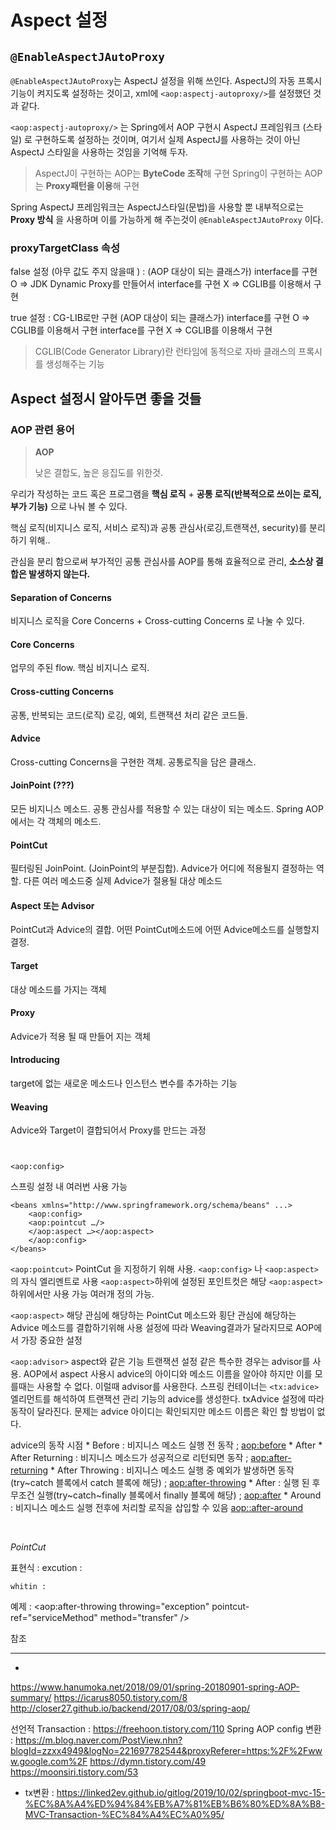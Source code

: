 # Aspect 설정

## `@EnableAspectJAutoProxy`

 `@EnableAspectJAutoProxy`는 AspectJ 설정을 위해 쓰인다. AspectJ의 자동 프록시 기능이 켜지도록 설정하는 것이고, xml에 `<aop:aspectj-autoproxy/>`를 설정했던 것과 같다.

`<aop:aspectj-autoproxy/>` 는 Spring에서 AOP 구현시 AspectJ 프레임워크 (스타일) 로 구현하도록 설정하는 것이며, 여기서 실제 AspectJ를 사용하는 것이 아닌 AspectJ 스타일을 사용하는 것임을 기억해 두자.

> AspectJ이 구현하는 AOP는 **ByteCode 조작**해 구현
> Spring이 구현하는 AOP는 **Proxy패턴을 이용**해 구현 

Spring AspectJ 프레임워크는  AspectJ스타일(문법)을 사용할 뿐 내부적으로는 **Proxy 방식** 을 사용하며 이를 가능하게 해 주는것이 `@EnableAspectJAutoProxy` 이다.

### proxyTargetClass 속성  

false 설정 (아무 값도 주지 않을때 ) : 
(AOP 대상이 되는 클래스가)
	interface를 구현 O => JDK Dynamic Proxy를 만들어서
	interface를 구현 X => CGLIB를 이용해서 구현

true 설정 : CG-LIB로만 구현
(AOP 대상이 되는 클래스가)
	interface를 구현 O => CGLIB를 이용해서 구현
	interface를 구현 X => CGLIB를 이용해서 구현

> CGLIB(Code Generator Library)란
> 런타임에 동적으로 자바 클래스의 프록시를 생성해주는 기능



## Aspect 설정시 알아두면 좋을 것들

### AOP  관련 용어

> **AOP**
>
> 낮은 결합도, 높은 응집도를 위한것.

우리가 작성하는 코드 혹은 프로그램을 **핵심 로직** + **공통 로직(반복적으로 쓰이는 로직, 부가 기능)** 으로 나눠 볼 수 있다.

핵심 로직(비지니스 로직, 서비스 로직)과 공통 관심사(로깅,트랜잭션, security)를 분리하기 위해..

관심을 분리 함으로써 부가적인 공통 관심사를 AOP를 통해 효율적으로 관리, **소스상 결합은 발생하지 않는다.**



#### Separation of Concerns 

비지니스 로직을 Core Concerns + Cross-cutting Concerns 로 나눌 수 있다.

#### Core Concerns
업무의 주된 flow.
핵심 비지니스 로직.

#### Cross-cutting Concerns 
공통, 반복되는 코드(로직)
로깅, 예외, 트랜잭션 처리 같은 코드들.






#### **Advice** 
Cross-cutting Concerns을 구현한 객체. 공통로직을 담은 클래스.

#### JoinPoint (???)
모든 비지니스 메소드. 공통 관심사를 적용할 수 있는 대상이 되는 메소드.
Spring AOP에서는 각 객체의 메소드.

#### **PointCut** 
필터링된 JoinPoint. (JoinPoint의 부분집합). 
Advice가 어디에 적용될지 결정하는 역할. 다른 여러 메소드중 실제 Advice가 절용될 대상 메소드

#### **Aspect** 또는 Advisor
PointCut과 Advice의 결합. 어떤 PointCut메소드에 어떤 Advice메소드를 실행할지 결정.




#### Target 
대상 메소드를 가지는 객체

#### Proxy 
Advice가 적용 될 때 만들어 지는 객체

#### Introducing
target에 없는 새로운 메소드나 인스턴스 변수를 추가하는 기능

#### Weaving
Advice와 Target이 결합되어서 Proxy를 만드는 과정



``` ```

```<aop:config>```

스프링 설정 내 여러번 사용 가능

```
<beans xmlns="http://www.springframework.org/schema/beans" ...>
    <aop:config>
    <aop:pointcut …/>
    </aop:aspect …></aop:aspect>
    </aop:config>
</beans>
```

```<aop:pointcut>```
	PointCut 을 지정하기 위해 사용.
	```<aop:config>``` 나 ```<aop:aspect>``` 의 자식 엘리멘트로 사용
	```<aop:aspect>```하위에 설정된 포인트컷은 해당 ```<aop:aspect>```하위에서만 사용 가능
	여러개 정의 가능.

```<aop:aspect>```
	해당 관심에 해당하는 PointCut 메소드와 횡단 관심에 해당하는 Advice 메소드를 결합하기위해 사용
	설정에 따라 Weaving결과가 달라지므로 AOP에서 가장 중요한 설정

```<aop:advisor>```
	aspect와 같은 기능
	트랜잭션 설정 같은 특수한 경우는 advisor를 사용.
	AOP에서 aspect 사용시 advice의 아이디와 메소드 이름을 알아야 하지만 이를 모를때는 사용할 수 없다.
	이럴때 advisor를 사용한다.
	스프링 컨테이너는 ```<tx:advice>```엘리먼트를 해석하여 트랜잭션 관리 기능의 advice를 생성한다.
	txAdvice 설정에 따라 동작이 달라진다.
	문제는 advice 아이디는 확인되지만 메소드 이름은 확인 할 방법이 없다.


advice의 동작 시점
	* Before : 비지니스 메소드 실행 전 동작 ; <aop:before>
	* After
		* After Returning : 비지니스 메소드가 성공적으로 리턴되면 동작 ; <aop:after-returning>
		* After Throwing : 비지니스 메소드 실행 중 예외가 발생하면 동작(try~catch 블록에서 catch 블록에 해당) ; <aop:after-throwing>
		* After : 실행 된 후 무조건 실행(try~catch~finally 블록에서 finally 블록에 해당) ; <aop:after>
	* Around : 비지니스 메소드 실행 전후에 처리할 로직을 삽입할 수 있음 <aop::after-around>

``` ```
``` ```
``` ```
``` ```
``` ```
``` ```



*PointCut*

표현식 :
	excution : 

	whitin :



예제 :
<aop:after-throwing throwing="exception" pointcut-ref="serviceMethod" method="transfer" />





















참조

---
-

https://www.hanumoka.net/2018/09/01/spring-20180901-spring-AOP-summary/
https://icarus8050.tistory.com/8
http://closer27.github.io/backend/2017/08/03/spring-aop/

선언적 Transaction : https://freehoon.tistory.com/110
Spring AOP config 변환 : https://m.blog.naver.com/PostView.nhn?blogId=zzxx4949&logNo=221697782544&proxyReferer=https:%2F%2Fwww.google.com%2F
https://dymn.tistory.com/49
https://moonsiri.tistory.com/53

* tx변환 : https://linked2ev.github.io/gitlog/2019/10/02/springboot-mvc-15-%EC%8A%A4%ED%94%84%EB%A7%81%EB%B6%80%ED%8A%B8-MVC-Transaction-%EC%84%A4%EC%A0%95/